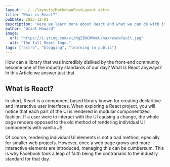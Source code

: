```yaml
---
layout: ../../layouts/MarkdownPostLayout.astro
title: "What is React?"
pubDate: 2023-12-01
description: "Here we learn more about React and what we can do with it."
author: "Grant Howard"
image:
  url: "https://i.ytimg.com/vi/Ng2ZWCWNmoU/maxresdefault.jpg"
  alt: "The full React logo."
tags: ["astro", "blogging", "learning in public"]
---
```


How can a library that was incredibly disliked by the front-end community become one of the industry standards of our day? What is React anyways? In this Article we answer just that.

## What is React?

In short, React is a component based library known for creating declaritive and interactive user interfaces. When exploring a React project, you will notice that each part of the UI is rendered in modular componentized fashion. If a user were to interact with the UI causing a change, the whole page renders opposed to the old method of rendering individual UI components with vanilla JS.

Of course, rendering individual UI elements is not a bad method, epecially for smaller web projects. However, once a web page grows and more interactive elements are introduced, managing this can be cumbersum. This is why Facebook took a leap of faith being the contrarians to the industry standard for that day.
